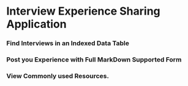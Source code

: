 # Interview Experience Sharing Application

### Find Interviews in an Indexed Data Table
### Post you Experience with Full MarkDown Supported Form
### View Commonly used Resources.


